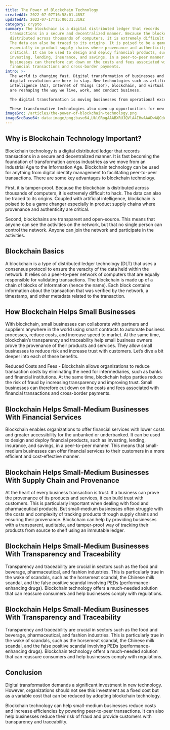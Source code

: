 ```yaml
---
title: The Power of Blockchain Technology
createdAt: 2022-07-07T16:58:01.485Z
updatedAt: 2022-07-17T15:00:31.319Z
category: crypto
summary: The blockchain is a digital distributed ledger that records
  transactions in a secure and decentralized manner. Because the blockchain is
  distributed across thousands of computers, it is extremely difficult to hack.
  The data can also be traced to its origins. It is poised to be a game changer
  especially in product supply chains where provenance and authenticity are
  critical. It can be used to design and deploy financial products, such as
  investing, lending, insurance, and savings, in a peer-to-peer manner. Small
  businesses can therefore cut down on the costs and fees associated with
  financial transactions and cross-border payments.
intro: >-
  The world is changing fast. Digital transformation of businesses and the
  digital revolution are here to stay. New technologies such as artificial
  intelligence (AI), Internet of Things (IoT), blockchain, and virtual reality
  are reshaping the way we live, work, and conduct business.

  The digital transformation is moving businesses from operational excellence to strategic differentiation by integrating new digital technologies that are changing the way we do business in industries like healthcare, retail, logistics, etc. The pace of this change is accelerating with new software platforms fostering innovation — bringing us a world where artificial intelligence, virtual reality, and blockchain are commonplace. 

  These transformative technologies also open up opportunities for new collaborations between individuals and organizations at different scales. They empower people with new ways to directly exchange value between each other without intermediaries — in other words, peer-to-peer transactions. Here’s an overview of how blockchain technology can help you take your organization to the next level.
imageSrc: /articles/the-power-of-blockchain-technology.png
imageSrcBase64: data:image/png;base64,UklGRogAAABXRUJQVlA4IHwAAADwAQCdASoKAAoAAUAmJbACdAEOZlUEYAAA/vugvtqZDnfhv5eRia8PoNcZhgdT6G3zeLZZLIEQ4sSzh/dkMMBgTdvOe8aam34GNxNUVpxrdyH/gmtSgD7/rq5I3Xsex//53Kd//qA+P/z7q/Z8q/1zLR/git/2b1uG5hgA
---
```


## Why is Blockchain Technology Important?

Blockchain technology is a digital distributed ledger that records transactions in a secure and decentralized manner. It is fast becoming the foundation of transformation across industries as we move from an Industrial Age to the Information Age. Blockchain technology can be used for anything from digital identity management to facilitating peer-to-peer transactions.
There are some key advantages to blockchain technology.

First, it is tamper-proof. Because the blockchain is distributed across thousands of computers, it is extremely difficult to hack. The data can also be traced to its origins. Coupled with artificial intelligence, blockchain is poised to be a game changer especially in product supply chains where provenance and authenticity are critical.

Second, blockchains are transparent and open-source. This means that anyone can see the activities on the network, but that no single person can control the network. Anyone can join the network and participate in the activities.

## Blockchain Basics

A blockchain is a type of distributed ledger technology (DLT) that uses a consensus protocol to ensure the veracity of the data held within the network. It relies on a peer-to-peer network of computers that are equally responsible for validating transactions.
The blockchain is made up of a chain of blocks of information (hence the name). Each block contains information about the transaction that was verified by the network, a timestamp, and other metadata related to the transaction.

## How Blockchain Helps Small Businesses

With blockchain, small businesses can collaborate with partners and suppliers anywhere in the world using smart contracts to automate business processes, reduce costs, and increase speed to market.
At the same time, blockchain’s transparency and traceability help small business owners prove the provenance of their products and services. They allow small businesses to reduce risk and increase trust with customers.
Let’s dive a bit deeper into each of these benefits.

Reduced Costs and Fees - Blockchain allows organizations to reduce transaction costs by eliminating the need for intermediaries, such as banks and financial institutions. At the same time, blockchain helps parties reduce the risk of fraud by increasing transparency and improving trust.
Small businesses can therefore cut down on the costs and fees associated with financial transactions and cross-border payments.

## Blockchain Helps Small-Medium Businesses With Financial Services

Blockchain enables organizations to offer financial services with lower costs and greater accessibility for the unbanked or underbanked. It can be used to design and deploy financial products, such as investing, lending, insurance, and savings, in a peer-to-peer manner.
This means that small-medium businesses can offer financial services to their customers in a more efficient and cost-effective manner.

## Blockchain Helps Small-Medium Businesses With Supply Chain and Provenance

At the heart of every business transaction is trust. If a business can prove the provenance of its products and services, it can build trust with customers. This is particularly important when dealing with food and pharmaceutical products.
But small-medium businesses often struggle with the costs and complexity of tracking products through supply chains and ensuring their provenance.
Blockchain can help by providing businesses with a transparent, auditable, and tamper-proof way of tracking their products from source to shelf using an immutable ledger.

## Blockchain Helps Small-Medium Businesses With Transparency and Traceability

Transparency and traceability are crucial in sectors such as the food and beverage, pharmaceutical, and fashion industries. This is particularly true in the wake of scandals, such as the horsemeat scandal, the Chinese milk scandal, and the false positive scandal involving PEDs (performance-enhancing drugs).
Blockchain technology offers a much-needed solution that can reassure consumers and help businesses comply with regulations.

## Blockchain Helps Small-Medium Businesses With Transparency and Traceability

Transparency and traceability are crucial in sectors such as the food and beverage, pharmaceutical, and fashion industries. This is particularly true in the wake of scandals, such as the horsemeat scandal, the Chinese milk scandal, and the false positive scandal involving PEDs (performance-enhancing drugs).
Blockchain technology offers a much-needed solution that can reassure consumers and help businesses comply with regulations.

## Conclusion

Digital transformation demands a significant investment in new technology. However, organizations should not see this investment as a fixed cost but as a variable cost that can be reduced by adopting blockchain technology.

Blockchain technology can help small-medium businesses reduce costs and increase efficiencies by powering peer-to-peer transactions. It can also help businesses reduce their risk of fraud and provide customers with transparency and traceability.
